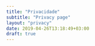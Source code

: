 ```yaml
---
title: "Privacidade"
subtitle: "Privacy page"
layout: "privacy"
date: 2019-04-26T13:18:49+03:00
draft: true
---
```

